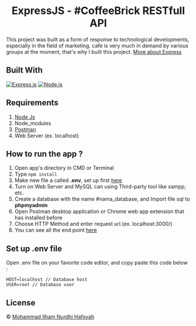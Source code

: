 <h1 align="center">ExpressJS - #CoffeeBrick RESTfull API</h1>

This project was built as a form of response to technological developments, especially in the field of marketing. cafe is very much in demand by various groups at the moment, that's why I built this project. [More about Express](https://en.wikipedia.org/wiki/Express.js)

## Built With

[![Express.js](https://img.shields.io/badge/Express.js-4.x-orange.svg?style=rounded-square)](https://expressjs.com/en/starter/installing.html)
[![Node.js](https://img.shields.io/badge/Node.js-v.12.13-green.svg?style=rounded-square)](https://nodejs.org/)

## Requirements

1. <a href="https://nodejs.org/en/download/">Node Js</a>
2. Node_modules
3. <a href="https://www.getpostman.com/">Postman</a>
4. Web Server (ex. localhost)

## How to run the app ?

1. Open app's directory in CMD or Terminal
2. Type `npm install`
3. Make new file a called **.env**, set up first [here](#set-up-env-file)
4. Turn on Web Server and MySQL can using Third-party tool like xampp, etc.
5. Create a database with the name #nama_database, and Import file sql to **phpmyadmin**
6. Open Postman desktop application or Chrome web app extension that has installed before
7. Choose HTTP Method and enter request url.(ex. localhost:3000/)
8. You can see all the end point [here](https://documenter.getpostman.com/view/13449265/TVsoGVpk)

## Set up .env file

Open .env file on your favorite code editor, and copy paste this code below :

```
HOST=localhost // Database host
USER=root // Database user
```

## License

© [Mohammad Ilham Nurdhi Hafsyah](https://github.com/IlhamHafsyah)

